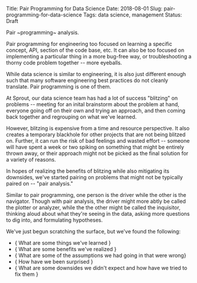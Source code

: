 Title: Pair Programming for Data Science
Date: 2018-08-01
Slug: pair-programming-for-data-science
Tags: data science, management
Status: Draft

Pair ~programming~ analysis.

Pair programming for engineering too focused on learning a specific concept, API, section of the code base, etc. It can also be too focused on implementing a particular thing in a more bug-free way, or troubleshooting a thorny code problem together -- more eyeballs.

While data science is similar to engineering, it is also just different enough such that many software engineering best practices do not cleanly translate. Pair programming is one of them.


At Sprout, our data science team has had a lot of success "blitzing" on problems -- meeting for an inital brainstorm about the problem at hand, everyone going off on their own and trying an approach, and then coming back together and regrouping on what we've learned.

However, blitzing is expensive from a time and resource perspective. It also creates a temporary blackhole for other projects that are not being blitzed on. Further, it can run the risk of bad feelings and wasted effort -- someone will have spent a week or two spiking on something that might be entirely thrown away, or their approach might not be picked as the final solution for a variety of reasons.

In hopes of realizing the benefits of blitzing while also mitigating its downsides, we've started pairing on problems that might not be typically paired on -- "pair analysis."

Similar to pair programming, one person is the driver while the other is the navigator. Though with pair analysis, the driver might more abtly be called the plotter or analyzer, while the the other might be called the inquisitor, thinking aloud about what they're seeing in the data, asking more questions to dig into, and formulating hypotheses.

We've just begun scratching the surface, but we've found the following:
- { What are some things we've learned }
- { What are some benefits we've realized }
- { What are some of the assumptions we had going in that were wrong}
- { How have we been surprised }
- { What are some downsides we didn't expect and how have we tried to fix them }